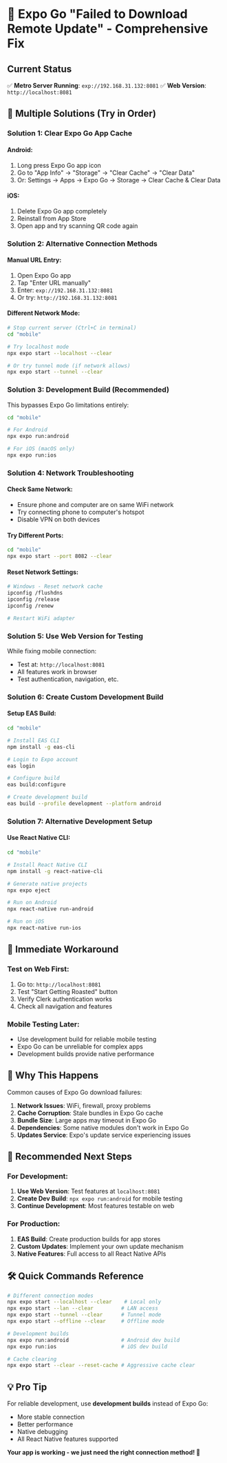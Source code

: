 # 🚨 Expo Go "Failed to Download Remote Update" - Comprehensive Fix

## Current Status
✅ **Metro Server Running**: `exp://192.168.31.132:8081`
✅ **Web Version**: `http://localhost:8081`

## 🔧 Multiple Solutions (Try in Order)

### **Solution 1: Clear Expo Go App Cache**

#### Android:
1. Long press Expo Go app icon
2. Go to "App Info" → "Storage" → "Clear Cache" → "Clear Data"
3. Or: Settings → Apps → Expo Go → Storage → Clear Cache & Clear Data

#### iOS:  
1. Delete Expo Go app completely
2. Reinstall from App Store
3. Open app and try scanning QR code again

### **Solution 2: Alternative Connection Methods**

#### Manual URL Entry:
1. Open Expo Go app
2. Tap "Enter URL manually"
3. Enter: `exp://192.168.31.132:8081`
4. Or try: `http://192.168.31.132:8081`

#### Different Network Mode:
```bash
# Stop current server (Ctrl+C in terminal)
cd "mobile"

# Try localhost mode
npx expo start --localhost --clear

# Or try tunnel mode (if network allows)
npx expo start --tunnel --clear
```

### **Solution 3: Development Build (Recommended)**
This bypasses Expo Go limitations entirely:

```bash
cd "mobile"

# For Android
npx expo run:android

# For iOS (macOS only)  
npx expo run:ios
```

### **Solution 4: Network Troubleshooting**

#### Check Same Network:
- Ensure phone and computer are on same WiFi network
- Try connecting phone to computer's hotspot
- Disable VPN on both devices

#### Try Different Ports:
```bash
cd "mobile"
npx expo start --port 8082 --clear
```

#### Reset Network Settings:
```bash
# Windows - Reset network cache
ipconfig /flushdns
ipconfig /release
ipconfig /renew

# Restart WiFi adapter
```

### **Solution 5: Use Web Version for Testing**
While fixing mobile connection:
- Test at: `http://localhost:8081`
- All features work in browser
- Test authentication, navigation, etc.

### **Solution 6: Create Custom Development Build**

#### Setup EAS Build:
```bash
cd "mobile"

# Install EAS CLI
npm install -g eas-cli

# Login to Expo account
eas login

# Configure build
eas build:configure

# Create development build
eas build --profile development --platform android
```

### **Solution 7: Alternative Development Setup**

#### Use React Native CLI:
```bash
cd "mobile"

# Install React Native CLI
npm install -g react-native-cli

# Generate native projects
npx expo eject

# Run on Android
npx react-native run-android

# Run on iOS  
npx react-native run-ios
```

## 🎯 **Immediate Workaround**

### **Test on Web First:**
1. Go to: `http://localhost:8081`
2. Test "Start Getting Roasted" button
3. Verify Clerk authentication works
4. Check all navigation and features

### **Mobile Testing Later:**
- Use development build for reliable mobile testing
- Expo Go can be unreliable for complex apps
- Development builds provide native performance

## 📱 **Why This Happens**

Common causes of Expo Go download failures:
1. **Network Issues**: WiFi, firewall, proxy problems
2. **Cache Corruption**: Stale bundles in Expo Go cache  
3. **Bundle Size**: Large apps may timeout in Expo Go
4. **Dependencies**: Some native modules don't work in Expo Go
5. **Updates Service**: Expo's update service experiencing issues

## 🚀 **Recommended Next Steps**

### **For Development:**
1. **Use Web Version**: Test features at `localhost:8081`
2. **Create Dev Build**: `npx expo run:android` for mobile testing
3. **Continue Development**: Most features testable on web

### **For Production:**
1. **EAS Build**: Create production builds for app stores
2. **Custom Updates**: Implement your own update mechanism
3. **Native Features**: Full access to all React Native APIs

## 🛠 **Quick Commands Reference**

```bash
# Different connection modes
npx expo start --localhost --clear    # Local only
npx expo start --lan --clear         # LAN access  
npx expo start --tunnel --clear      # Tunnel mode
npx expo start --offline --clear     # Offline mode

# Development builds
npx expo run:android                 # Android dev build
npx expo run:ios                     # iOS dev build

# Cache clearing
npx expo start --clear --reset-cache # Aggressive cache clear
```

## 💡 **Pro Tip**

For reliable development, use **development builds** instead of Expo Go:
- More stable connection
- Better performance  
- Native debugging
- All React Native features supported

**Your app is working - we just need the right connection method! 🎉**